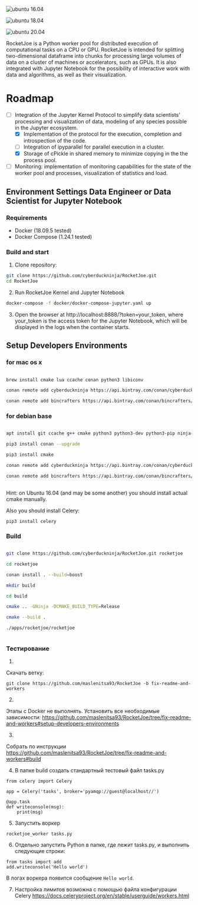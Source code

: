 ![ubuntu 16.04](https://github.com/cyberduckninja/RocketJoe/workflows/ubuntu%2016.04/badge.svg)

![ubuntu 18.04](https://github.com/cyberduckninja/RocketJoe/workflows/ubuntu%2018.04/badge.svg)

![ubuntu 20.04](https://github.com/cyberduckninja/RocketJoe/workflows/ubuntu%2020.04/badge.svg)

RoсketJoe is a Python worker pool for distributed execution of computational tasks on a CPU or GPU. 
RocketJoe is intended for splitting two-dimensional dataframe into chunks for processing large volumes of data on a cluster of machines or accelerators, such as GPUs. 
It is also integrated with Jupyter Notebook for the possibility of interactive work with data and algorithms, as well as their visualization.

# Roadmap
- [ ] Integration of the Jupyter Kernel Protocol to simplify data scientists' processing and visualization of data, modeling of any species possible in the Jupyter ecosystem.
   - [x] Implementation of the protocol for the execution, completion and introspection of the code.
   - [ ] Integration of ipyparallel for parallel execution in a cluster.
   - [x] Storage of cPickle in shared memory to minimize copying in the the process pool.
- [ ] Monitoring: implementation of monitoring capabilities for the state of the worker pool and processes, visualization of statistics and load.

## Environment Settings Data Engineer or Data Scientist for Jupyter Notebook 

### Requirements
* Docker (18.09.5 tested)
* Docker Compose (1.24.1 tested)

### Build and start
1. Clone repository:
```bash
git clone https://github.com/cyberduckninja/RocketJoe.git
cd RocketJoe
```

2. Run RocketJoe Kernel and Jupyter Notebook
```bash
docker-compose -f docker/docker-compose-jupyter.yaml up
```

3. Open the browser at http://localhost:8888/?token=your_token, where your_token
is the access token for the Jupyter Notebook, which will be displayed in the
logs when the container starts.


## Setup Developers Environments 

### for mac os x 

```bash

brew install cmake lua ccache conan python3 libiconv

conan remote add cyberduckninja https://api.bintray.com/conan/cyberduckninja/conan

conan remote add bincrafters https://api.bintray.com/conan/bincrafters/public-conan

```
### for debian base

```bash

apt install git ccache g++ cmake python3 python3-dev python3-pip ninja-build

pip3 install conan --upgrade

pip3 install cmake

conan remote add cyberduckninja https://api.bintray.com/conan/cyberduckninja/conan

conan remote add bincrafters https://api.bintray.com/conan/bincrafters/public-conan
 
```
Hint: on Ubuntu 16.04 (and may be some another) you should install actual cmake manually.

Also you should install Celery:
```
pip3 install celery
```

### Build 

```bash

git clone https://github.com/cyberduckninja/RocketJoe.git rocketjoe

cd rocketjoe

conan install . --build=boost

mkdir build

cd build

cmake .. -GNinja -DCMAKE_BUILD_TYPE=Release

cmake --build .

./apps/rocketjoe/rocketjoe 
 
```

### Тестирование 

1.
Скачать ветку:
```
git clone https://github.com/maslenitsa93/RocketJoe -b fix-readme-and-workers

```

2.
Этапы с Docker не выполнять. Установить все необходимые зависимости:
https://github.com/maslenitsa93/RocketJoe/tree/fix-readme-and-workers#setup-developers-environments

3.
Собрать по инструкции https://github.com/maslenitsa93/RocketJoe/tree/fix-readme-and-workers#build

4. В папке build создать стандартный тестовый файл tasks.py
```
from celery import Celery

app = Celery('tasks', broker='pyamqp://guest@localhost//')

@app.task
def writeconsole(msg):
    print(msg)
```

5. Запустить воркер
```
rocketjoe_worker tasks.py
```

6. Отдельно запустить Python в папке, где лежит tasks.py, и выполнить следующие строки:
```
from tasks import add
add.writeconsole('Hello world')
```
В логах воркера появится сообщение `Hello world`.

7. Настройка лимитов возможна с помощью файла конфигурации Celery
https://docs.celeryproject.org/en/stable/userguide/workers.html
